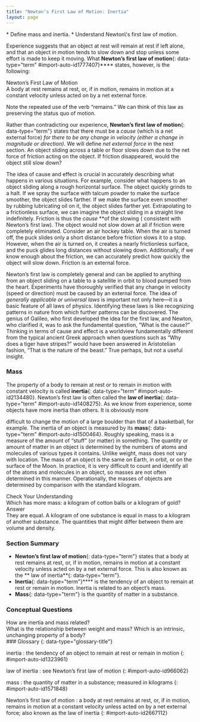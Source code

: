 ```yaml
---
title: "Newton’s First Law of Motion: Inertia"
layout: page
---
```



<div data-type="abstract" markdown="1">
* Define mass and inertia.
* Understand Newton\'s first law of motion.

</div>

Experience suggests that an object at rest will remain at rest if left alone,
and that an object in motion tends to slow down and stop unless some effort is
made to keep it moving. What **Newton’s first law of motion**{: data-type="term" #import-auto-id1777407}**** states, however, is the following:

<div data-type="note" data-has-label="true" data-label="" markdown="1">
<div data-type="title">
Newton’s First Law of Motion
</div>
A body at rest remains at rest, or, if in motion, remains in motion at a constant velocity unless acted on by a net external force.

</div>

Note the repeated use of the verb “remains.” We can think of this law as
preserving the status quo of motion.

Rather than contradicting our experience, **Newton’s first law of motion**{:
data-type="term"} states that there must be a *cause* (which is a net external
force) *for there to be any change in velocity (either a change in magnitude or
direction)*. We will define *net external force* in the next section. An object
sliding across a table or floor slows down due to the net force of friction
acting on the object. If friction disappeared, would the object still slow down?

The idea of cause and effect is crucial in accurately describing what happens in
various situations. For example, consider what happens to an object sliding
along a rough horizontal surface. The object quickly grinds to a halt. If we
spray the surface with talcum powder to make the surface smoother, the object
slides farther. If we make the surface even smoother by rubbing lubricating oil
on it, the object slides farther yet. Extrapolating to a frictionless surface,
we can imagine the object sliding in a straight line indefinitely. Friction is
thus the *cause* **of the slowing (
consistent with Newton’s first law). The object would not slow down at all if
friction were completely eliminated. Consider an air hockey table. When the air
is turned off, the puck slides only a short distance before friction slows it to
a stop. However, when the air is turned on, it creates a nearly frictionless
surface, and the puck glides long distances without slowing down. Additionally,
if we know enough about the friction, we can accurately predict how quickly the
object will slow down. Friction is an external force.

Newton’s first law is completely general and can be applied to anything from an
object sliding on a table to a satellite in orbit to blood pumped from the
heart. Experiments have thoroughly verified that any change in velocity (speed
or direction) must be caused by an external force. The idea of *generally
applicable or universal laws* is important not only here—it is a basic feature
of all laws of physics. Identifying these laws is like recognizing patterns in
nature from which further patterns can be discovered. The genius of Galileo, who
first developed the idea for the first law, and Newton, who clarified it, was to
ask the fundamental question, “What is the cause?” Thinking in terms of cause
and effect is a worldview fundamentally different from the typical ancient Greek
approach when questions such as “Why does a tiger have stripes?” would have been
answered in Aristotelian fashion, “That is the nature of the beast.” True
perhaps, but not a useful insight.

### Mass

The property of a body to remain at rest or to remain in motion with constant
velocity is called **inertia**{:
data-type="term" #import-auto-id2134480}. Newton’s first law is often called
the **law of inertia**{: data-type="term" #import-auto-id1408275}. As we know from experience, some objects have more inertia than others. It is obviously more

difficult to change the motion of a large boulder than that of a basketball, for
example. The inertia of an object is measured by its **mass**{: data-type="term" #import-auto-id1500464}. Roughly speaking, mass is a measure of the amount of
“stuff” (or matter) in something. The quantity or amount of matter in an object
is determined by the numbers of atoms and molecules of various types it
contains. Unlike weight, mass does not vary with location. The mass of an object
is the same on Earth, in orbit, or on the surface of the Moon. In practice, it
is very difficult to count and identify all of the atoms and molecules in an
object, so masses are not often determined in this manner. Operationally, the
masses of objects are determined by comparison with the standard kilogram.

<div data-type="exercise" data-element-type="check-understanding" data-label="">
<div data-type="title">
Check Your Understanding
</div>
<div data-type="problem" markdown="1">
Which has more mass: a kilogram of cotton balls or a kilogram of gold?

</div>
<div data-type="solution" markdown="1">
<div data-type="title">
Answer
</div>
They are equal. A kilogram of one substance is equal in mass to a kilogram of another substance. The quantities that might differ between them are volume and density.

</div>
</div>

### Section Summary

* **Newton’s first law of motion**{: data-type="term"} states that a body at
  rest remains at rest, or, if in motion, remains in motion at a constant
  velocity unless acted on by a net external force. This is also known as the **
  law of inertia**{: data-type="term"}.
* **Inertia**{: data-type="term"}**** is the tendency of an object to remain at
  rest or remain in motion. Inertia is related to an object’s mass.
* **Mass**{: data-type="term"} is the quantity of matter in a substance.

### Conceptual Questions

<div data-type="exercise" data-element-type="conceptual-questions">
<div data-type="problem" markdown="1">
How are inertia and mass related?

</div>
</div>

<div data-type="exercise" data-element-type="conceptual-questions">
<div data-type="problem" markdown="1">
What is the relationship between weight and mass? Which is an intrinsic, unchanging property of a body?

</div>
</div>

<div data-type="glossary" markdown="1">
### Glossary
{: data-type="glossary-title"}

inertia
: the tendency of an object to remain at rest or remain in motion {: #import-auto-id1323961}

law of inertia
: see Newton’s first law of motion {: #import-auto-id966062}

mass
: the quantity of matter in a substance; measured in kilograms {: #import-auto-id1571848}

Newton’s first law of motion
: a body at rest remains at rest, or, if in motion, remains in motion at a
constant velocity unless acted on by a net external force; also known as the law
of inertia {: #import-auto-id2667112}

</div>

